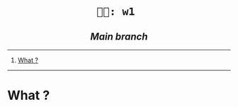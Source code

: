 <h1 align="center"><code>👩‍💼: w1 </code></h1>
<h2 align="center"><i> Main branch  </i></h2>

----
1. [What ?](#what-)

----

# What ? 



